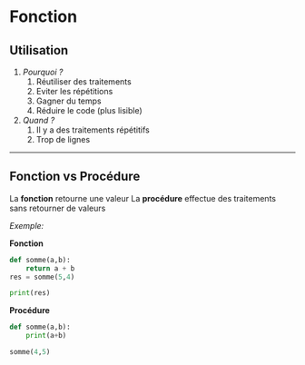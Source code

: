 # Fonction
## Utilisation

1. _Pourquoi ?_
	1. Réutiliser des traitements
	2. Eviter les répétitions
	3. Gagner du temps
	4. Réduire le code (plus lisible)
2. _Quand ?_
	1. Il y a des traitements répétitifs
	2. Trop de lignes

--- 
## Fonction vs Procédure

La **fonction** retourne une valeur
La **procédure** effectue des traitements sans retourner de valeurs

_Exemple:_

**Fonction**

```python
def somme(a,b):
	return a + b
res = somme(5,4)
```
```python
print(res)
```

**Procédure**

```python
def somme(a,b):
	print(a+b)
```
```python
somme(4,5)
```
